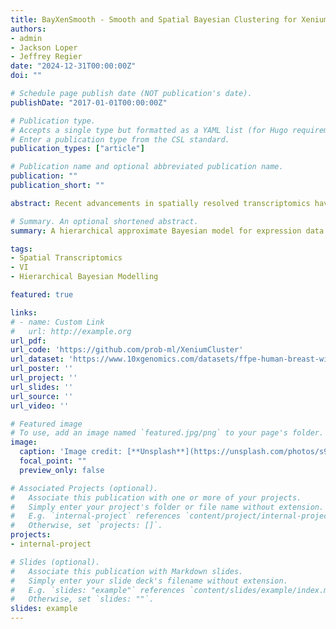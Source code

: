 ```yaml
---
title: BayXenSmooth - Smooth and Spatial Bayesian Clustering for Xenium Data
authors:
- admin
- Jackson Loper
- Jeffrey Regier
date: "2024-12-31T00:00:00Z"
doi: ""

# Schedule page publish date (NOT publication's date).
publishDate: "2017-01-01T00:00:00Z"

# Publication type.
# Accepts a single type but formatted as a YAML list (for Hugo requirements).
# Enter a publication type from the CSL standard.
publication_types: ["article"]

# Publication name and optional abbreviated publication name.
publication: ""
publication_short: ""

abstract: Recent advancements in spatially resolved transcriptomics have opened new opportunities to map tissue regions into biologically meaningful clusters. These clusters can be essential for applications such as biomarker discovery and sub-population detection. While spatial transcriptomics data may sometimes include reference labels, such labels often have limitations, and there is a growing need to improve methods in reference-free settings. To address this challenge, we introduce BayXenSmooth - a stochastic variational inference (SVI) method designed to learn posterior spot cluster distributions that are both spatially coherent and biologically interpretable. BayXenSmooth enhances clustering accuracy by incorporating spatial relationships through carefully designed prior distributions, which allows it to balance the trade-off between smoothness and expression differences. Furthermore, the method is scalable and effective across data resolutions. As spot data scales polynomially with finer resolution, BayXenSmooth’s use of SVI makes it more computationally efficient than previous methods relying on Markov Chain Monte Carlo (MCMC), which can be prohibitively expensive to retrain. Additionally, BayXenSmooth supports online updates, enabling dynamic adaptation to new data without the need for complete retraining, a significant advantage over traditional MCMC approaches. Our results demonstrate that BayXenSmooth effectively groups tissues into smoother regions compared to previous methods while preserving expression heterogeneity consistent with earlier studies, offering a competitive alternative to existing approaches.

# Summary. An optional shortened abstract.
summary: A hierarchical approximate Bayesian model for expression data generated by 10X's Xenium platform. Provides convergent posterior uncertainty quantification of cluster assignments for a wide variety of expression tabulated data.

tags:
- Spatial Transcriptomics
- VI
- Hierarchical Bayesian Modelling

featured: true

links:
# - name: Custom Link
#   url: http://example.org
url_pdf: 
url_code: 'https://github.com/prob-ml/XeniumCluster'
url_dataset: 'https://www.10xgenomics.com/datasets/ffpe-human-breast-with-custom-add-on-panel-1-standard'
url_poster: ''
url_project: ''
url_slides: ''
url_source: ''
url_video: ''

# Featured image
# To use, add an image named `featured.jpg/png` to your page's folder. 
image:
  caption: 'Image credit: [**Unsplash**](https://unsplash.com/photos/s9CC2SKySJM)'
  focal_point: ""
  preview_only: false

# Associated Projects (optional).
#   Associate this publication with one or more of your projects.
#   Simply enter your project's folder or file name without extension.
#   E.g. `internal-project` references `content/project/internal-project/index.md`.
#   Otherwise, set `projects: []`.
projects:
- internal-project

# Slides (optional).
#   Associate this publication with Markdown slides.
#   Simply enter your slide deck's filename without extension.
#   E.g. `slides: "example"` references `content/slides/example/index.md`.
#   Otherwise, set `slides: ""`.
slides: example
---
```

